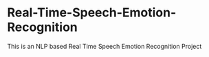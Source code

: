 # Real-Time-Speech-Emotion-Recognition
This is an NLP based Real Time Speech Emotion Recognition Project
